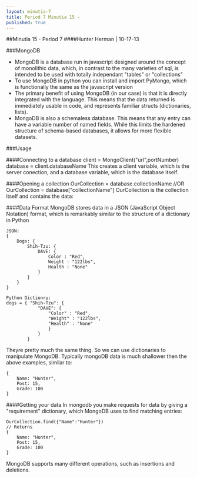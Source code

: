 ```yaml
---
layout: minutia-7
title: Period 7 Minutia 15 - 
published: true
---
```

##Minutia 15 - Period 7
####Hunter Herman | 10-17-13

###MongoDB

* MongoDB is a database run in javascript designed around the concept of monolithic data, which, in contrast to the many varieties of sql, is intended to be used with totally independant "tables" or "collections"
* To use MongoDB in python you can install and import PyMongo, which is functionally the same as the javascript version
* The primary benefit of using MongoDB (in our case) is that it is directly integrated with the language. This means that the data returned is immediately usable in code, and represents familiar structs (dictionaries, lists). 
* MongoDB is also a schemaless database. This means that any entry can have a variable number of named fields. While this limits the hardened structure of schema-based databases, it allows for more flexible datasets.


###Usage

####Connecting to a database
    client = MongoClient("url",portNumber)
    database = client.databaseName
This creates a client variable, which is the server conection, and a database variable, which is the database itself.

####Opening a collection
    OurCollection = database.collectionName //OR
    OurCollection = database["collectionName"]
    OurCollection is the collection itself and contains the data:

####Data Format
MongoDB stores data in a JSON (JavaScript Object Notation) format, which is remarkably similar to the structure of a dictionary in Python

    JSON:
    {
        Dogs: {
            Shih-Tzu: {
                DAVE: {
                    Color : "Red",
                    Weight : "122lbs",
                    Health : "None"
                }
            }
        }
    }
    
    Python Dictionry:
    dogs = { "Shih-Tzu": {
                "DAVE": {
                    "Color" : "Red",
                    "Weight" : "122lbs",
                    "Health" : "None"
                    }
                }
            }
Theyre pretty much the same thing. So we can use dictionaries to manipulate MongoDB.
Typically mongoDB data is much shallower then the above examples, similar to:
    
    {
        Name: "Hunter",
        Post: 15,
        Grade: 100
    }
    
####Getting your data
In mongodb you make requests for data by giving a "requirement" dictionary, which MongoDB uses to find matching entries:
    
    OurCollection.find({"Name":"Hunter"})
    // Returns
    {
        Name: "Hunter",
        Post: 15,
        Grade: 100
    }

MongoDB supports many different operations, such as insertions and deletions.
